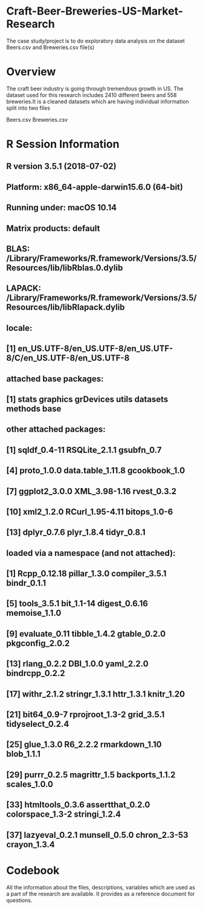 # Craft-Beer-Breweries-US-Market-Research
The case study/project is to do exploratory data analysis on the dataset Beers.csv and Breweries.csv file(s) 

Overview
========
The craft beer industry is going through tremendous growth in US. The dataset used for this research includes 2410 different beers and 558 breweries.It is a cleaned datasets which are having individual information split into two files

Beers.csv
Breweries.csv

R Session Information
=====================
## R version 3.5.1 (2018-07-02)
## Platform: x86_64-apple-darwin15.6.0 (64-bit)
## Running under: macOS  10.14
## 
## Matrix products: default
## BLAS: /Library/Frameworks/R.framework/Versions/3.5/Resources/lib/libRblas.0.dylib
## LAPACK: /Library/Frameworks/R.framework/Versions/3.5/Resources/lib/libRlapack.dylib
## 
## locale:
## [1] en_US.UTF-8/en_US.UTF-8/en_US.UTF-8/C/en_US.UTF-8/en_US.UTF-8
## 
## attached base packages:
## [1] stats     graphics  grDevices utils     datasets  methods   base     
## 
## other attached packages:
##  [1] sqldf_0.4-11      RSQLite_2.1.1     gsubfn_0.7       
##  [4] proto_1.0.0       data.table_1.11.8 gcookbook_1.0    
##  [7] ggplot2_3.0.0     XML_3.98-1.16     rvest_0.3.2      
## [10] xml2_1.2.0        RCurl_1.95-4.11   bitops_1.0-6     
## [13] dplyr_0.7.6       plyr_1.8.4        tidyr_0.8.1      
## 
## loaded via a namespace (and not attached):
##  [1] Rcpp_0.12.18     pillar_1.3.0     compiler_3.5.1   bindr_0.1.1     
##  [5] tools_3.5.1      bit_1.1-14       digest_0.6.16    memoise_1.1.0   
##  [9] evaluate_0.11    tibble_1.4.2     gtable_0.2.0     pkgconfig_2.0.2 
## [13] rlang_0.2.2      DBI_1.0.0        yaml_2.2.0       bindrcpp_0.2.2  
## [17] withr_2.1.2      stringr_1.3.1    httr_1.3.1       knitr_1.20      
## [21] bit64_0.9-7      rprojroot_1.3-2  grid_3.5.1       tidyselect_0.2.4
## [25] glue_1.3.0       R6_2.2.2         rmarkdown_1.10   blob_1.1.1      
## [29] purrr_0.2.5      magrittr_1.5     backports_1.1.2  scales_1.0.0    
## [33] htmltools_0.3.6  assertthat_0.2.0 colorspace_1.3-2 stringi_1.2.4   
## [37] lazyeval_0.2.1   munsell_0.5.0    chron_2.3-53     crayon_1.3.4

Codebook
========
All the information about the files, descriptions, variables which are used as a part of the research are available.
It provides as a reference document for questions.

